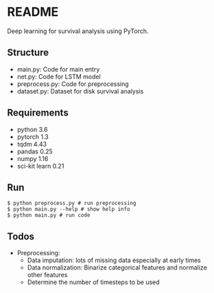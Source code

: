# README

Deep learning for survival analysis using PyTorch.

## Structure

- main.py: Code for main entry
- net.py: Code for LSTM model
- preprocess.py: Code for preprocessing
- dataset.py: Dataset for disk survival analysis

## Requirements

- python 3.6
- pytorch 1.3
- tqdm 4.43
- pandas 0.25
- numpy 1.16
- sci-kit learn 0.21

## Run

```
$ python preprocess.py # run preprocessing
$ python main.py --help # show help info
$ python main.py # run code
```

## Todos

- Preprocessing:
  - Data imputation: lots of missing data especially at early times
  - Data normalization: Binarize categorical features and normalize other features
  - Determine the number of timesteps to be used
